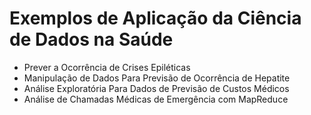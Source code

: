 ﻿# Exemplos de Aplicação da Ciência de Dados na Saúde

* Prever a Ocorrência de Crises Epiléticas
* Manipulação de Dados Para Previsão de Ocorrência de Hepatite
* Análise Exploratória Para Dados de Previsão de Custos Médicos
* Análise de Chamadas Médicas de Emergência com MapReduce
